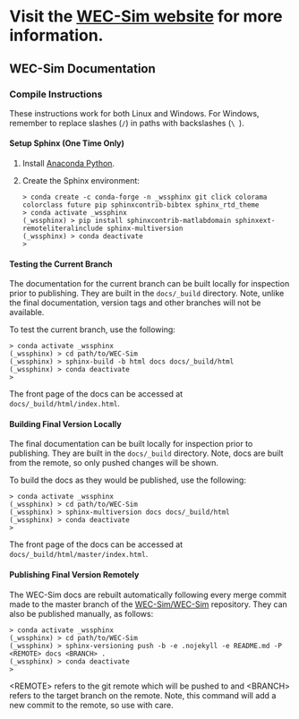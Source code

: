 # Visit the [WEC-Sim website](http://wec-sim.github.io/WEC-Sim) for more information.

## WEC-Sim Documentation

### Compile Instructions

These instructions work for both Linux and Windows. For Windows, remember to
replace slashes (`/`) in paths with backslashes (`\ `).

#### Setup Sphinx (One Time Only)

1. Install [Anaconda Python](https://www.anaconda.com/distribution/).

2. Create the Sphinx environment:
   
   ```
   > conda create -c conda-forge -n _wssphinx git click colorama colorclass future pip sphinxcontrib-bibtex sphinx_rtd_theme 
   > conda activate _wssphinx
   (_wssphinx) > pip install sphinxcontrib-matlabdomain sphinxext-remoteliteralinclude sphinx-multiversion
   (_wssphinx) > conda deactivate
   >
   ```

#### Testing the Current Branch

The documentation for the current branch can be built locally for inspection 
prior to publishing. They are built in the `docs/_build` directory. Note, 
unlike the final documentation, version tags and other branches will not be 
available. 

To test the current branch, use the following:

```
> conda activate _wssphinx
(_wssphinx) > cd path/to/WEC-Sim
(_wssphinx) > sphinx-build -b html docs docs/_build/html
(_wssphinx) > conda deactivate
>
```

The front page of the docs can be accessed at 
`docs/_build/html/index.html`. 

#### Building Final Version Locally

The final documentation can be built locally for inspection prior to 
publishing. They are built in the `docs/_build` directory. Note, docs are built 
from the remote, so only pushed changes will be shown. 

To build the docs as they would be published, use the following:

```
> conda activate _wssphinx
(_wssphinx) > cd path/to/WEC-Sim
(_wssphinx) > sphinx-multiversion docs docs/_build/html
(_wssphinx) > conda deactivate
>
```

The front page of the docs can be accessed at 
`docs/_build/html/master/index.html`. 

#### Publishing Final Version Remotely

The WEC-Sim docs are rebuilt automatically following every merge commit made 
to the master branch of the [WEC-Sim/WEC-Sim](
https://github.com/WEC-Sim/WEC-Sim) repository. They can also be  published 
manually, as follows:

```
> conda activate _wssphinx
(_wssphinx) > cd path/to/WEC-Sim
(_wssphinx) > sphinx-versioning push -b -e .nojekyll -e README.md -P <REMOTE> docs <BRANCH> .
(_wssphinx) > conda deactivate
>
```

\<REMOTE\> refers to the git remote which will be pushed to and \<BRANCH\> 
refers to the target branch on the remote. Note, this command will add a new 
commit to the remote, so use with care.